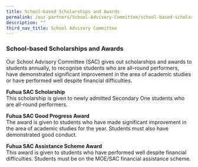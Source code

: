 ```yaml
---
title: School–based Scholarships and Awards
permalink: /our-partners/School-Advisory-Committee/school-based-scholarships-and-awards/
description: ""
third_nav_title: School Advisory Committee
---
```

### School-based Scholarships and Awards

Our School Advisory Committee (SAC) gives out scholarships and awards to students annually, to recognise students who are all-round performers, have demonstrated significant improvement in the area of academic studies or have performed well despite financial difficulties. 

**Fuhua SAC Scholarship**
<br> This scholarship is given to newly admitted Secondary One students who are all-round performers.

**Fuhua SAC Good Progress Award**
<br> The award is given to students who have made significant improvement in the area of academic studies for the year. Students must also have demonstrated good conduct.

**Fuhua SAC Assistance Scheme Award**
<br> This award is given to students who have performed well despite financial difficulties. Students must be on the MOE/SAC financial assistance scheme.